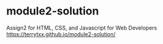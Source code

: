 # module2-solution
Assign2 for HTML, CSS, and Javascript for Web Developers
 https://terrytxx.github.io/module2-solution/
